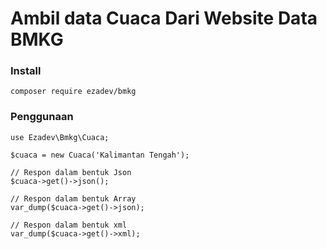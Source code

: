 # Ambil data Cuaca Dari Website Data BMKG

### Install

```
composer require ezadev/bmkg
```

### Penggunaan

```
use Ezadev\Bmkg\Cuaca;

$cuaca = new Cuaca('Kalimantan Tengah');

// Respon dalam bentuk Json
$cuaca->get()->json();

// Respon dalam bentuk Array
var_dump($cuaca->get()->json);

// Respon dalam bentuk xml
var_dump($cuaca->get()->xml);
```

